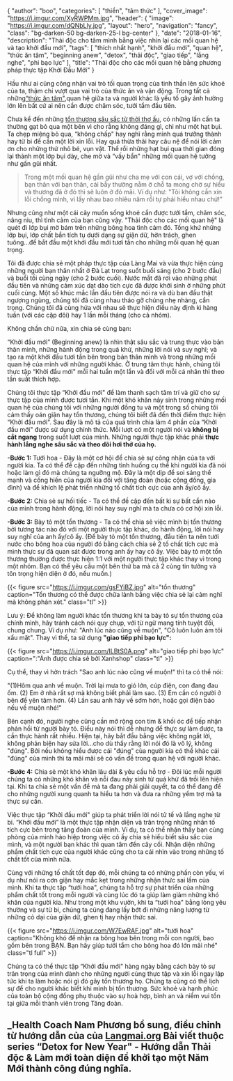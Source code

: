 {
   "author": "boo",
   "categories": [
      "thiền",
      "tâm thức"
   ],
   "cover_image": "https://i.imgur.com/XyRWPMm.jpg",
  "header": {
    "image": "https://i.imgur.com/dQNbLly.jpg",
    "layout": "hero",
    "navigation": "fancy",
    "class": "bg-darken-50 bg-darken-25-l bg-center"
  },
   "date": "2018-01-16",
   "description": "Thải độc cho tâm mình bằng việc nhìn lại các mối quan hệ và tạo khởi đầu mới",
   "tags": [
      "thích nhất hạnh",
      "khởi đầu mới",
      "quan hệ",
      "thức ăn tâm",
      "beginning anew", "detox", "thải độc", "giao tiếp", "lắng nghe", "phi bạo lực"
   ],
"title": "Thải độc cho các mối quan hệ bằng phương pháp thực tập Khởi Đầu Mới"
}


Hầu như ai cũng công nhận vai trò tối quan trọng của tinh thần lên sức khoẻ của ta, thậm chí vượt qua vai trò của thức ăn và vận động. Trong tất cả những[“thức ăn tâm"](https://coachnamphuong.com/posts/4-yeu-to-quan-trong-voi-suc-khoe-cua-ban-hon-ca-thuc-an/),quan hệ giữa ta và người khác là yếu tố gây ảnh hưởng lớn lên bất cứ ai nên cần được chăm sóc, tưới tẩm đầu tiên.

Chưa kể đến những [tổn thương sâu sắc từ thời thơ ấu](https://coachnamphuong.com/posts/chua-lanh-dua-tre-ben-trong/), có những lấn cấn ta thường gạt bỏ qua một bên vì cho rằng không đáng gì, chỉ như một hạt bụi. Ta chẹp miệng bỏ qua, “không chấp" hay nghĩ rằng mình quá trưởng thành hay từ bi để cần một lời xin lỗi. Hay quá thừa thãi hay câu nệ để nói lời cảm ơn cho những thứ nhỏ bé, vụn vặt. Thế rồi những hạt bụi qua thời gian đóng lại thành một lớp bụi dày, che mờ và “vấy bẩn" những mối quan hệ tưởng như gần gũi nhất.

> Trong một mối quan hệ gần gũi như cha mẹ với con cái, vợ với chồng, bạn thân với bạn thân, cái bẫy thường nằm ở chỗ ta mong chờ sự hiểu và thương đã ở đó thì sẽ luôn ở đó mãi. Ví dụ như: "Tôi không cần xin lỗi chồng mình, vì lấy nhau bao nhiêu năm rồi tự phải hiểu nhau chứ!”

Nhưng cũng như một cái cây muốn sống khoẻ cần được tưới tẩm, chăm sóc, nâng niu, thì tình cảm của bạn cũng vậy. "Thải độc cho các mối quan hệ" là quét đi lớp bụi mờ bám trên những bông hoa tình cảm đó. Tống khứ những lớp bụi, lớp chất bẩn tích tụ dưới dạng sự giận dữ, hờn trách, ghen tuông...để bắt đầu một khởi đầu mới tươi tắn cho những mối quan hệ quan trọng.

Tôi đã được chia sẻ một pháp thực tập của Làng Mai và vừa thực hiện cùng những người bạn thân nhất ở Đà Lạt trong suốt buổi sáng (cho 2 bước đầu) và buổi tối cùng ngày (cho 2 bước cuối). Nước mắt đã rơi vào những phút đầu tiên và những cảm xúc dạt dào tích cực đã được khởi sinh ở những phút cuối cùng. Một số khúc mắc lần đầu tiên được nói ra và dù ban đầu thật ngượng ngùng, chúng tôi đã cùng nhau tháo gỡ chúng nhẹ nhàng, cẩn trọng. Chúng tôi đã cùng hứa với nhau sẽ thực hiện điều này định kì hàng tuần (với các cặp đôi) hay 1 lần mỗi tháng (cho cả nhóm).

Không chần chừ nữa, xin chia sẻ cùng bạn:

“Khởi đầu mới” (Beginning anew) là nhìn thật sâu sắc và trung thực vào bản thân mình, những hành động trong quá khứ, những lời nói và suy nghĩ; và tạo ra một khởi đầu tươi tắn bên trong bản thân mình và trong những mối quan hệ của mình với những người khác. Ở trung tâm thực hành, chúng tôi thực tập “Khởi đầu mới" mỗi hai tuần một lần và đối với mỗi cá nhân thì theo tần suất thích hợp.

Chúng tôi thực tập “Khởi đầu mới" để làm thanh sạch tâm trí và giữ cho sự thực tập của mình được tươi tắn. Khi một khó khăn nảy sinh trong những mối quan hệ của chúng tôi với những người đồng tu và một trong số chúng tôi cảm thấy oán giận hay tổn thương, chúng tôi biết đã đến thời điểm thực hiện “Khởi đầu mới". Sau đây là mô tả của quá trình chia làm 4 phần của “Khởi đầu mới" được sử dụng chính thức. Mỗi lượt có một người nói và **không bị cắt ngang** trong suốt lượt của mình. Những người thực tập khác phải **thực hành lắng nghe sâu sắc và theo dõi hơi thở của họ.**

**-Bước 1:** Tưới hoa - Đây là một cơ hội để chia sẻ sự công nhận của ta với người kia. Ta có thể đề cập đến những tình huống cụ thể khi người kia đã nói hoặc làm gì đó mà chúng ta ngưỡng mộ. Đây là một dịp để soi sáng thế mạnh và cống hiến của người kia đối với tăng đoàn (hoặc cộng đồng, gia đình) và để khích lệ phát triển những tố chất tích cực của anh ấy/cô ấy.

**-Bước 2:** Chia sẻ sự hối tiếc - Ta có thể đề cập đến bất kì sự bất cẩn nào của mình trong hành động, lời nói hay suy nghĩ mà ta chưa có cơ hội xin lỗi.

**-Bước 3:** Bày tỏ một tổn thương - Ta có thể chia sẻ việc mình bị tổn thương bởi tương tác nào đó với một người thực tập khác, do hành động, lời nói hay suy nghĩ của anh ấy/cô ấy. (Để bày tỏ một tổn thương, đầu tiên ta nên tưới nước cho bông hoa của người đó bằng cách chia sẻ 2 tố chất tích cực mà mình thực sự đã quan sát được trong anh ấy hay cô ấy. Việc bày tỏ một tổn thương thường được thực hiện 1:1 với một người thực tập khác thay vì trong một nhóm. Bạn có thể yêu cầu một bên thứ ba mà cả 2 cùng tin tưởng và tôn trọng hiện diện ở đó, nếu muốn.)

{{< figure src="https://i.imgur.com/gsFYiBZ.jpg" alt="tổn thương" caption="Tổn thương có thể được chữa lành bằng việc chia sẻ lại cảm nghĩ mà không phán xét." class="tl" >}}

Lưu ý: Để không làm người khác tổn thương khi ta bày tỏ sự tổn thương của chính mình, hãy tránh cách nói quy chụp, với từ ngữ mang tính tuyệt đối, chung chung. Ví dụ như: "Anh lúc nào cũng về muộn", "Cô luôn luôn àm tôi xấu mặt".
Thay vì thế, ta sử dụng **"giao tiếp phi bạo lực":**

{{< figure src="https://i.imgur.com/ILBtS0A.png" alt="giao tiếp phi bạo lực" caption=":"Ảnh được chia sẻ bởi Xanhshop" class="tl" >}}

Cụ thể, thay vì hờn trách "Sao anh lúc nào cũng về muộn!" thì ta có thể nói:

"(1)Hôm qua anh về muộn. Trời lại mưa to gió lớn, cúp điện, con đang đau ốm. (2) Em ở nhà rất sợ mà không biết phải làm sao. (3) Em cần có người ở bên để yên tâm hơn. (4) Lần sau anh hãy về sớm hơn, hoặc gọi điện báo nếu về muộn nhé!"

Bên cạnh đó, người nghe cũng cần mở rộng con tim & khối óc để tiếp nhận phản hồi từ người bày tỏ. Điều này nói thì dễ nhưng để thực sự làm được, ta cần thực hành rất nhiều. Hiện tại, hãy bắt đầu bằng việc không ngắt lời, không phản biện hay sửa lời...cho dù thấy rằng lời nói đó là vô lý, không "đúng". Bởi nếu không hiểu được cái "đúng" của người kia có thể khác cái "đúng" của mình thì ta mãi mãi sẽ có vấn đề trong quan hệ với người khác.

**-Bước 4:** Chia sẻ một khó khăn lâu dài & yêu cầu hỗ trợ - Đôi lúc mỗi người chúng ta có những khó khăn và nỗi đau nảy sinh từ quá khứ đã trồi lên hiện tại. Khi ta chia sẻ một vấn đề mà ta đang phải giải quyết, ta có thể đang để cho những người xung quanh ta hiểu ta hơn và đưa ra những yểm trợ mà ta thực sự cần.

Việc thực tập “Khởi đầu mới" giúp ta phát triển lời nói tử tế và lắng nghe từ bi. “Khởi đầu mới” là một thực tập nhận diện và trân trọng những nhân tố tích cực bên trong tăng đoàn của mình. Ví dụ, ta có thể nhận thấy bạn cùng phòng của mình hào hiệp trong việc cô ấy chia sẻ hiểu biết sâu sắc của mình, và một người bạn khác thì quan tâm đến cây cối. Nhận diện những phẩm chất tích cực của người khác cũng cho ta cái nhìn vào trong những tố chất tốt của mình nữa.

Cùng với những tố chất tốt đẹp đó, mỗi chúng ta có những phần còn yếu, ví dụ như nói ra cơn giận hay mắc kẹt trong những nhận thức sai lầm của mình. Khi ta thực tập “tưới hoa", chúng ta hỗ trợ sự phát triển của những phẩm chất tốt trong mỗi người và cùng lúc đó ta giúp làm giảm những khó khăn của người kia. Như trong một khu vườn, khi ta “tưới hoa" bằng lòng yêu thường và sự từ bi, chúng ta cũng đang lấy bớt đi những năng lượng từ những cỏ dại của giận dữ, ghen tị hay nhận thức sai.

{{< figure src="https://i.imgur.com/W7EwRAF.jpg" alt="tưới hoa" caption="Không khó để nhận ra bông hoa bên trong mỗi con người, bao gồm bên trong BẠN. Bạn hãy giúp tưới tẩm cho bông hoa đó lớn mãi nhé" class="tl full" >}}

Chúng ta có thể thực tập “Khởi đầu mới" hàng ngày bằng cách bày tỏ sự trân trọng của mình dành cho những người cùng thực tập và xin lỗi ngay lập tức khi ta làm hoặc nói gì đó gây tổn thương họ. Chúng ta cũng có thể lịch sự để cho người khác biết khi mình bị tổn thương. Sức khoẻ và hạnh phúc của toàn bộ cộng đồng phụ thuộc vào sự hoà hợp, bình an và niềm vui tồn tại giữa mỗi thành viên trong Tăng đoàn.


_Health Coach Nam Phương bổ sung, điều chỉnh từ hướng dẫn của của [Langmai.org](https://plumvillage.org/mindfulness-practice/beginning-anew/)
Bài viết thuộc series “Detox for New Year" - Hướng dẫn Thải độc & Làm mới toàn diện để khởi tạo một Năm Mới thành công đúng nghĩa.
-
